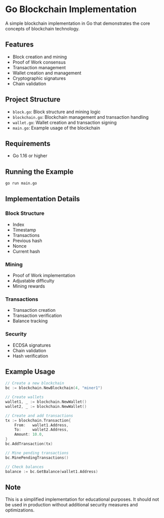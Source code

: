 # Go Blockchain Implementation

A simple blockchain implementation in Go that demonstrates the core concepts of blockchain technology.

## Features

- Block creation and mining
- Proof of Work consensus
- Transaction management
- Wallet creation and management
- Cryptographic signatures
- Chain validation

## Project Structure

- `block.go`: Block structure and mining logic
- `blockchain.go`: Blockchain management and transaction handling
- `wallet.go`: Wallet creation and transaction signing
- `main.go`: Example usage of the blockchain

## Requirements

- Go 1.16 or higher

## Running the Example

```bash
go run main.go
```

## Implementation Details

### Block Structure
- Index
- Timestamp
- Transactions
- Previous hash
- Nonce
- Current hash

### Mining
- Proof of Work implementation
- Adjustable difficulty
- Mining rewards

### Transactions
- Transaction creation
- Transaction verification
- Balance tracking

### Security
- ECDSA signatures
- Chain validation
- Hash verification

## Example Usage

```go
// Create a new blockchain
bc := blockchain.NewBlockchain(4, "miner1")

// Create wallets
wallet1, _ := blockchain.NewWallet()
wallet2, _ := blockchain.NewWallet()

// Create and add transactions
tx := blockchain.Transaction{
    From:   wallet1.Address,
    To:     wallet2.Address,
    Amount: 10.0,
}
bc.AddTransaction(tx)

// Mine pending transactions
bc.MinePendingTransactions()

// Check balances
balance := bc.GetBalance(wallet1.Address)
```

## Note

This is a simplified implementation for educational purposes. It should not be used in production without additional security measures and optimizations. 